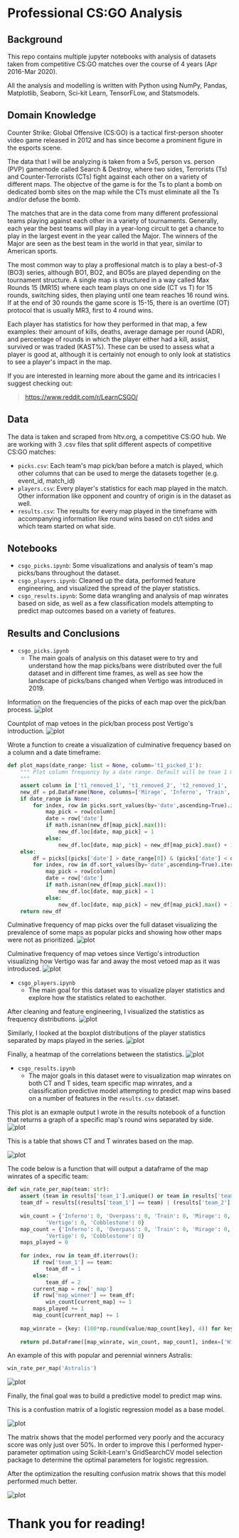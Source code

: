 # Professional CS:GO Analysis

## Background
This repo contains multiple jupyter notebooks with analysis of datasets taken from competitive CS:GO matches over the course of 4 years (Apr 2016-Mar 2020).

All the analysis and modelling is written with Python using NumPy, Pandas, Matplotlib, Seaborn, Sci-kit Learn, TensorFLow, and Statsmodels. 

## Domain Knowledge
Counter Strike: Global Offensive (CS:GO) is a tactical first-person shooter video game released in 2012 and has since become a prominent figure in the esports scene. 

The data that I will be analyzing is taken from a 5v5, person vs. person (PVP) gamemode called Search & Destroy, where two sides, Terrorists (Ts) and Counter-Terrorists (CTs) fight against each other on a variety of different maps. The objectve of the game is for the Ts to plant a bomb on dedicated bomb sites on the map while the CTs must eliminate all the Ts and/or defuse the bomb.

The matches that are in the data come from many different professional teams playing against each other in a variety of tournaments. Generally, each year the best teams will play in a year-long circuit to get a chance to play in the largest event in the year called the Major. The winners of the Major are seen as the best team in the world in that year, similar to American sports. 

The most common way to play a proffesional match is to play a best-of-3 (BO3) series, although BO1, BO2, and BO5s are played depending on the tournament structure. A single map is structured in a way called Max Rounds 15 (MR15) where each team plays on one side (CT vs T) for 15 rounds, switching sides, then playing until one team reaches 16 round wins. If at the end of 30 rounds the game score is 15-15, there is an overtime (OT) protocol that is usually MR3, first to 4 round wins. 

Each player has statistics for how they performed in that map, a few examples: their amount of kills, deaths, average damage per round (ADR), and percentage of rounds in which the player either had a kill, assist, survived or was traded (KAST%). These can be used to assess what a player is good at, although it is certainly not enough to only look at statistics to see a player's impact in the map. 

If you are interested in learning more about the game and its intricacies I suggest checking out: 
>https://www.reddit.com/r/LearnCSGO/ 

## Data

The data is taken and scraped from hltv.org, a competitive CS:GO hub.
We are working with 3 .csv files that split different aspects of competitive CS:GO matches:
- `picks.csv`: Each team's map pick/ban before a match is played, which other columns that can be used to merge the datasets together (e.g. event_id, match_id)
- `players.csv`: Every player's statistics for each map played in the match. Other information like opponent and country of origin is in the dataset as well.
- `results.csv`: The results for every map played in the timeframe with accompanying information like round wins based on ct/t sides and which team started on what side.

## Notebooks

- `csgo_picks.ipynb`: Some visualizations and analysis of team's map picks/bans throughout the dataset.
- `csgo_players.ipynb`: Cleaned up the data, performed feature engineering, and visualized the spread of the player statistics.  
- `csgo_results.ipynb`: Some data wrangling and analysis of map winrates based on side, as well as a few classification models attempting to predict map outcomes based on a variety of features.

## Results and Conclusions
- `csgo_picks.ipynb`
  - The main goals of analysis on this dataset were to try and understand how the map picks/bans were distributed over the full dataset and in different time frames, as well as see how the landscape of picks/bans changed when Vertigo was introduced in 2019. 

Information on the frequencies of the picks of each map over the pick/ban process.
![plot](https://github.com/tahashahab/competitive_csgo/blob/main/Graphs/map_pick_count.png)

Countplot of map vetoes in the pick/ban process post Vertigo's introduction.
![plot](https://github.com/tahashahab/competitive_csgo/blob/main/Graphs/vertigo_countplot.png)

Wrote a function to create a visualization of culminative frequency based on a column and a date timeframe:

```python 
def plot_maps(date_range: list = None, column='t1_picked_1'):
    """ Plot column frequency by a date range. Default will be team 1 map picks with the full dataset.
    """
    assert column in ['t1_removed_1', 't1_removed_2', 't2_removed_1', 't2_removed_2', 't1_picked_1', 't2_picked_2', 'left_over']
    new_df = pd.DataFrame(None, columns=['Mirage', 'Inferno', 'Train', 'Overpass', 'Nuke', 'Dust2', 'Cache', 'Cobblestone', 'Vertigo'])
    if date_range is None:
        for index, row in picks.sort_values(by='date',ascending=True).iterrows():
            map_pick = row[column]
            date = row['date']
            if math.isnan(new_df[map_pick].max()):
                new_df.loc[date, map_pick] = 1
            else:
                new_df.loc[date, map_pick] = new_df[map_pick].max() + 1
    else:
        df = picks[(picks['date'] > date_range[0]) & (picks['date'] < date_range[1])].sort_values(by='date',ascending=True)
        for index, row in df.sort_values(by='date',ascending=True).iterrows():
            map_pick = row[column]
            date = row['date']
            if math.isnan(new_df[map_pick].max()):
                new_df.loc[date, map_pick] = 1
            else:
                new_df.loc[date, map_pick] = new_df[map_pick].max() + 1
    return new_df
```    
Culminative frequency of map picks over the full dataset visualizing the prevalence of some maps as popular picks and showing how other maps were not as prioritized.
![plot](https://github.com/tahashahab/competitive_csgo/blob/main/Graphs/map_pick_cfreq.png)

Culminative frequency of map vetoes since Vertigo's introduction visualizing how Vertigo was far and away the most vetoed map as it was introduced.
![plot](https://github.com/tahashahab/competitive_csgo/blob/main/Graphs/vertigo_map_veto_freq.png)

- `csgo_players.ipynb`
  - The main goal for this dataset was to visualize player statistics and explore how the statistics related to eachother.

After cleaning and feature engineering, I visualized the statistics as frequency distributions.
![plot](https://github.com/tahashahab/competitive_csgo/blob/main/Graphs/distplot_players.png)

Similarly, I looked at the boxplot distributions of the player statistics separated by maps played in the series.
![plot](https://github.com/tahashahab/competitive_csgo/blob/main/Graphs/boxplot_players.png)

Finally, a heatmap of the correlations between the statistics.
![plot](https://github.com/tahashahab/competitive_csgo/blob/main/Graphs/corr_heatmap_players.png)

- `csgo_results.ipynb`
  - The major goals in this dataset were to visualization map winrates on both CT and T sides, team specific map winrates, and a classification predictive model attempting to predict map wins based on a number of features in the `results.csv` dataset.

This plot is an exmaple output I wrote in the results notebook of a function that returns a graph of a specific map's round wins separated by side.
![plot](https://github.com/tahashahab/competitive_csgo/blob/main/Graphs/nuke_round_wins.png)

This is a table that shows CT and T winrates based on the map.

![plot](https://github.com/tahashahab/competitive_csgo/blob/main/Graphs/map_win_pct.png)


The code below is a function that will output a dataframe of the map winrates of a specific team:
```python
def win_rate_per_map(team: str):
    assert (team in results['team_1'].unique() or team in results['team_2'].unique())
    team_df = results[(results['team_1'] == team) | (results['team_2'] == team)]
    
    win_count = {'Inferno': 0, 'Overpass': 0, 'Train': 0, 'Mirage': 0, 'Nuke': 0, 'Dust2': 0, 'Cache': 0,
            'Vertigo': 0, 'Cobblestone': 0}
    map_count = {'Inferno': 0, 'Overpass': 0, 'Train': 0, 'Mirage': 0, 'Nuke': 0, 'Dust2': 0, 'Cache': 0,
            'Vertigo': 0, 'Cobblestone': 0}
    maps_played = 0
    
    for index, row in team_df.iterrows():
        if row['team_1'] == team:
            team_df = 1
        else:
            team_df = 2
        current_map = row['_map']
        if row['map_winner'] == team_df:
            win_count[current_map] += 1
        maps_played += 1
        map_count[current_map] += 1
    
    map_winrate = {key: (100*np.round(value/map_count[key], 4)) for key, value in win_count.items()}
    
    return pd.DataFrame([map_winrate, win_count, map_count], index=['Win %', 'Win Count','Map Count']).transpose()
```
An example of this with popular and perennial winners Astralis:
```python
win_rate_per_map('Astralis')
```
![plot](https://github.com/tahashahab/competitive_csgo/blob/main/Graphs/astralis_map_wins.png)

Finally, the final goal was to build a predictive model to predict map wins. 

This is a confustion matrix of a logistic regression model as a base model.

![plot](https://github.com/tahashahab/competitive_csgo/blob/main/Graphs/logreg_matrix.png)

The matrix shows that the model performed very poorly and the accuracy score was only just over 50%. In order to improve this I performed hyper-parameter optimation using Scikit-Learn's GridSearchCV model selection package to determine the optimal parameters for logistic regression.

After the optimization the resulting confusion matrix shows that this model performed much better.

![plot](https://github.com/tahashahab/competitive_csgo/blob/main/Graphs/logreg_matriix_hpo.png)

# Thank you for reading!
